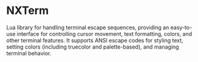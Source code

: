 # NXTerm
Lua library for handling terminal escape sequences, providing an easy-to-use interface for controlling cursor movement, text formatting, colors, and other terminal features. It supports ANSI escape codes for styling text, setting colors (including truecolor and palette-based), and managing terminal behavior.
